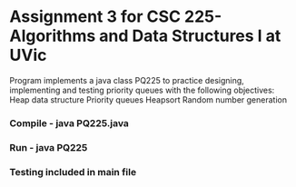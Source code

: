 # Assignment 3 for CSC 225- Algorithms and Data Structures I at UVic 

Program implements a java class PQ225 to practice designing, implementing and testing priority queues with the following objectives:
	Heap data structure
	Priority queues
  	Heapsort
  	Random number generation

### Compile - java PQ225.java

### Run - java PQ225 

### Testing included in main file